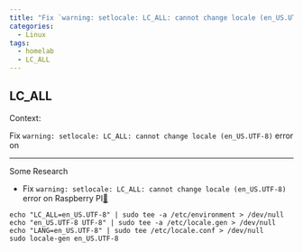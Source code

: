 ```yaml
---
title: "Fix `warning: setlocale: LC_ALL: cannot change locale (en_US.UTF-8)`"
categories:
  - Linux
tags:
  - homelab
  - LC_ALL
---
```

LC_ALL
---

Context:

Fix `warning: setlocale: LC_ALL: cannot change locale (en_US.UTF-8)` error on 

---
Some Research
* Fix `warning: setlocale: LC_ALL: cannot change locale (en_US.UTF-8)` error on Raspberry PI[:see_no_evil:](https://gist.github.com/okaufmann/79acf73fd9f41b0b189cc3c8c480eaf5)

```shell
echo "LC_ALL=en_US.UTF-8" | sudo tee -a /etc/environment > /dev/null
echo "en_US.UTF-8 UTF-8" | sudo tee -a /etc/locale.gen > /dev/null
echo "LANG=en_US.UTF-8" | sudo tee /etc/locale.conf > /dev/null
sudo locale-gen en_US.UTF-8
```